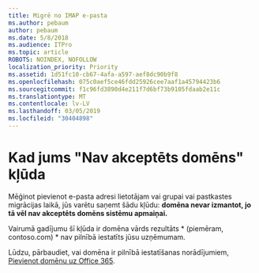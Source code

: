 ```yaml
---
title: Migrē no IMAP e-pasta
ms.author: pebaum
author: pebaum
ms.date: 5/8/2018
ms.audience: ITPro
ms.topic: article
ROBOTS: NOINDEX, NOFOLLOW
localization_priority: Priority
ms.assetid: 1d51fc10-cb67-4afa-a597-aef8dc90b9f8
ms.openlocfilehash: 075c0aef5ce46fdd25926cee7aaf1a45794423b6
ms.sourcegitcommit: f1c96fd3890d4e211f7d6bf73b9105fdaab2e11c
ms.translationtype: MT
ms.contentlocale: lv-LV
ms.lasthandoff: 03/05/2019
ms.locfileid: "30404898"
---
```

# <a name="when-you-get-a-not-an-accepted-domain-error"></a>Kad jums "Nav akceptēts domēns" kļūda

Mēģinot pievienot e-pasta adresi lietotājam vai grupai vai pastkastes migrācijas laikā, jūs varētu saņemt šādu kļūdu: **domēna nevar izmantot, jo tā vēl nav akceptēts domēns sistēmu apmaiņai.**
  
Vairumā gadījumu šī kļūda ir domēna vārds rezultāts * (piemēram, contoso.com) * nav pilnībā iestatīts jūsu uzņēmumam. 
  
Lūdzu, pārbaudiet, vai domēna ir pilnībā iestatīšanas norādījumiem, [Pievienot domēnu uz Office 365](https://support.office.com/article/6383f56d-3d09-4dcb-9b41-b5f5a5efd611).
  

